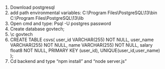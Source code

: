 1. Download postgresql
2. add path environmental variables:
   C:\Program Files\PostgreSQL\13\bin
   C:\Program Files\PostgreSQL\13\lib
3. Open cmd and type:
   Psql -U postgres
   password
4. Create database govtech;
5. \c govtech
6. CREATE TABLE csvs(
   user_id VARCHAR(255) NOT NULL,
   user_name VARCHAR(255) NOT NULL,
   name VARCHAR(255) NOT NULL,
   salary float8 NOT NULL,
   PRIMARY KEY (user_id),
   UNIQUE(user_id,user_name)
   );
7. Cd backend and type “npm install” and “node server.js”
